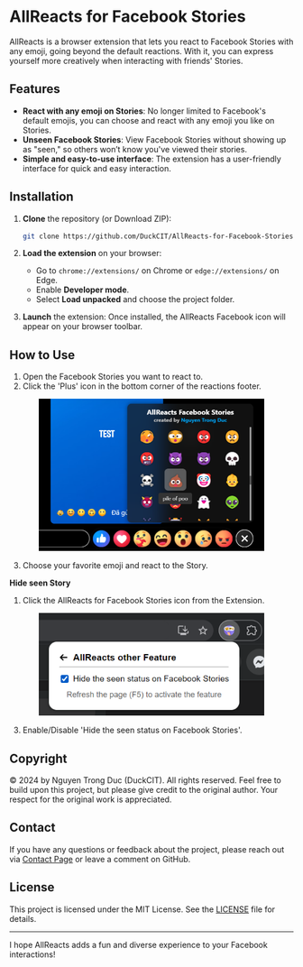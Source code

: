 # AllReacts for Facebook Stories
AllReacts is a browser extension that lets you react to Facebook Stories with any emoji, going beyond the default reactions. With it, you can express yourself more creatively when interacting with friends' Stories.

## Features

- **React with any emoji on Stories**: No longer limited to Facebook's default emojis, you can choose and react with any emoji you like on Stories.
- **Unseen Facebook Stories**: View Facebook Stories without showing up as "seen," so others won’t know you've viewed their stories.
- **Simple and easy-to-use interface**: The extension has a user-friendly interface for quick and easy interaction.

## Installation

1. **Clone** the repository (or Download ZIP):
    ```bash
    git clone https://github.com/DuckCIT/AllReacts-for-Facebook-Stories.git
    ```
2. **Load the extension** on your browser:
   - Go to `chrome://extensions/` on Chrome or `edge://extensions/` on Edge.
   - Enable **Developer mode**.
   - Select **Load unpacked** and choose the project folder.

3. **Launch** the extension: Once installed, the AllReacts Facebook icon will appear on your browser toolbar.

## How to Use

1. Open the Facebook Stories you want to react to.
2. Click the 'Plus' icon in the bottom corner of the reactions footer.
<div align="center">
  <img src="screenshot/shot-1.png" width="400"/>
</div>

3. Choose your favorite emoji and react to the Story.

**Hide seen Story**

1. Click the AllReacts for Facebook Stories icon from the Extension.
<div align="center">
  <img src="screenshot/shot-2.png" width="400"/>
</div>

3. Enable/Disable 'Hide the seen status on Facebook Stories'.

## Copyright

© 2024 by Nguyen Trong Duc (DuckCIT). All rights reserved. Feel free to build upon this project, but please give credit to the original author. Your respect for the original work is appreciated.

## Contact

If you have any questions or feedback about the project, please reach out via [Contact Page](https://duckcit.me) or leave a comment on GitHub.

## License

This project is licensed under the MIT License. See the [LICENSE](LICENSE) file for details.

---

I hope AllReacts adds a fun and diverse experience to your Facebook interactions!